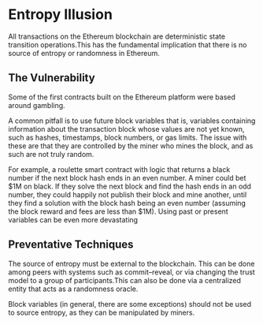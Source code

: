 # Entropy Illusion

All transactions on the Ethereum blockchain are deterministic state transition operations.This has the fundamental implication that there is no source of entropy or randomness in Ethereum.

The Vulnerability
-

Some of the first contracts built on the Ethereum platform were based around gambling.

A common pitfall is to use future block variables that is, variables containing information about the transaction block whose values are not yet known, such as hashes, timestamps, block numbers, or gas limits. The issue with these are that they are controlled by the miner who mines the block, and as such are not truly random.

For example, a roulette smart contract with logic that returns a black number if the next block hash ends in an even number. A miner could bet $1M on black. If they solve the next block and find the hash ends in an odd number, they could happily not publish their block and mine another, until they find a solution with the block hash being an even number (assuming the block reward and fees are less than $1M). Using past or present variables can be even more devastating

Preventative Techniques
-

The source of entropy must be external to the blockchain. This can be done among peers with systems such as commit–reveal, or via changing the trust model to a group of participants.This can also be done via a centralized entity that acts as a randomness oracle.

Block variables (in general, there are some exceptions) should not be used to source entropy, as they can be manipulated by miners.
